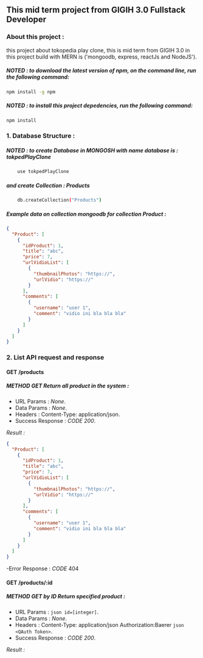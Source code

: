 ## This mid term project from GIGIH 3.0 Fullstack Developer

### About this project :

this project about tokopedia play clone, this is mid term from GIGIH 3.0
in this project build with MERN is
('mongoodb, express, reactJs and NodeJS').

##### _NOTED_ : to download the latest version of npm, on the command line, run the following command:

```bash
npm install -g npm
```

##### _NOTED_ : to install this project depedencies, run the following command:

```bash
npm install
```

### 1. Database Structure :

##### _NOTED_ : to create **Database** in MONGOSH with name database is : tokpedPlayClone

```bash
    use tokpedPlayClone
```

##### and create **Collection** : Products

```bash
    db.createCollection("Products")
```

##### Example data on collection mongoodb for collection Product :

```json
{
  "Product": [
    {
      "idProduct": 1,
      "title": "abc",
      "price": 7,
      "urlVidioList": [
        {
          "thumbnailPhotos": "https://",
          "urlVidio": "https://"
        }
      ],
      "comments": [
        {
          "username": "user 1",
          "comment": "vidio ini bla bla bla"
        }
      ]
    }
  ]
}
```

### 2. List API request and response

#### GET /products

##### _METHOD GET_ Return all product in the system :

- URL Params : _None_.
- Data Params : _None_.
- Headers : Content-Type: application/json.
- Success Response :
  _CODE 200_.

*Result :*

```json
{
  "Product": [
    {
      "idProduct": 1,
      "title": "abc",
      "price": 7,
      "urlVidioList": [
        {
          "thumbnailPhotos": "https://",
          "urlVidio": "https://"
        }
      ],
      "comments": [
        {
          "username": "user 1",
          "comment": "vidio ini bla bla bla"
        }
      ]
    }
  ]
}
```

-Error Response :
_CODE_ 404

#### GET /products/:id

##### *METHOD GET by ID* Return specified product :

- URL Params : ```json
id=[integer]```.
- Data Params : *None*.
- Headers : 
Content-Type: application/json
Authorization:Baerer ```json
<QAuth Token>```.
- Success Response :
  _CODE 200_.

*Result :*